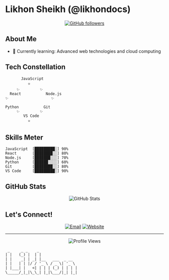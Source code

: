 # Likhon Sheikh (@likhondocs)

<div align="center">

[![GitHub followers](https://img.shields.io/github/followers/likhondocs?label=Follow&style=social)](https://github.com/likhondocs)

</div>

## About Me
- 🌱 Currently learning: Advanced web technologies and cloud computing

## Tech Constellation

```
       JavaScript
          ⭐
     ✨         ✨
  React           Node.js
✨                   ✨
  
Python           Git
     ✨         ✨
        VS Code
          ⭐
```

## Skills Meter

```
JavaScript  [█████████░] 90%
React       [████████░░] 80%
Node.js     [███████░░░] 70%
Python      [██████░░░░] 60%
Git         [████████░░] 80%
VS Code     [█████████░] 90%
```

## GitHub Stats

<div align="center">
  <img src="https://github-readme-stats.vercel.app/api?username=likhondocs&show_icons=true&count_private=true&hide_border=true&theme=radical" alt="GitHub Stats" />
</div>

## Let's Connect!

<div align="center">

[![Email](https://img.shields.io/badge/Email-likhondocs%40xmail.ru-blue?style=flat-square&logo=gmail&logoColor=white)](mailto:likhondocs@xmail.ru)
[![Website](https://img.shields.io/badge/Website-likhondocs.wiki-green?style=flat-square&logo=wordpress&logoColor=white)](https://likhondocs.wiki)

</div>

---

<div align="center">
  <img src="https://komarev.com/ghpvc/?username=likhondocs&label=Profile%20Views&color=0e75b6&style=flat" alt="Profile Views" />
</div>

```
 _     _ _    _                 
| |   (_) |  | |                
| |    _| | _| |__   ___  _ __  
| |   | | |/ / '_ \ / _ \| '_ \ 
| |___| |   <| | | | (_) | | | |
\_____/_|_|\_\_| |_|\___/|_| |_|
```

